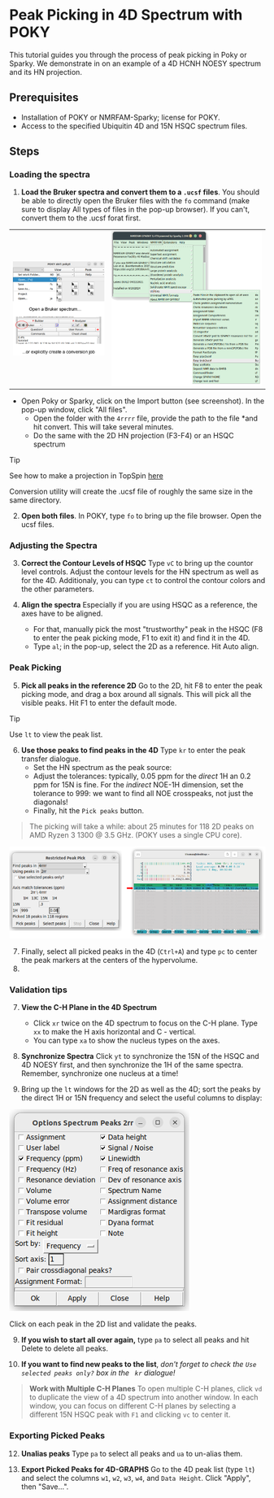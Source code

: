 # Peak Picking in 4D Spectrum with POKY

This tutorial guides you through the process of peak picking in Poky or Sparky. We demonstrate in on an example of a 4D HCNH NOESY spectrum and its HN projection. 

## Prerequisites

- Installation of POKY or NMRFAM-Sparky; license for POKY.
- Access to the specified Ubiquitin 4D and 15N HSQC spectrum files.

## Steps

### Loading the spectra

1. **Load the Bruker spectra and convert them to a `.ucsf` files**. 
You should be able to directly open the Bruker files with the `fo` command (make sure to display All types of files in the pop-up browser). If you can't, convert them to the .ucsf forat first. 

|||
|---|---|
|![open_spectra in POKY](./images/Open_Bruker_spectra_POKY.png)|![Convert spectra in POKY](./images/Convert_Bruker_UCSF_SPARKY.png)|

- Open Poky or Sparky, click on the Import button (see screenshot). In the pop-up window, click "All files". 
    - Open the folder with the `4rrrr` file, provide the path to the file *and hit convert. This will take several minutes. 
    - Do the same with the 2D HN projection (F3-F4) or an HSQC spectrum

> [!TIP]
> See how to make a projection in TopSpin [here](/TOPSPIN/Common_Topspin_Commands.md)

Conversion utility will create the .ucsf file of roughly the same size in the same directory.

2. **Open both files**. In POKY, type `fo` to bring up the file browser. Open the ucsf files. 


### Adjusting the Spectra

3. **Correct the Contour Levels of HSQC** Type `vC` to bring up the countor level controls. Adjust the contour levels for the HN spectrum as well as for the 4D. Additionaly, you can type `ct` to control the contour colors and the other parameters. 

4. **Align the spectra** Especially if you are using HSQC as a reference, the axes have to be aligned. 
	- For that, manually pick the most "trustworthy" peak in the HSQC (F8 to enter the peak picking mode, F1 to exit it) and find it in the 4D. 
	- Type `al`; in the pop-up, select the 2D as a reference. Hit Auto align.

### Peak Picking

5. **Pick all peaks in the reference 2D** Go to the 2D, hit F8 to enter the peak picking mode, and drag a box around all signals. This will pick all the visible peaks. Hit F1 to enter the default mode. 

> [!TIP]
> Use `lt` to view the peak list. 

6. **Use those peaks to find peaks in the 4D** Type `kr` to  enter the peak transfer dialogue. 
    - Set the HN spectrum as the peak source:	
    - Adjust the tolerances: typically, 0.05 ppm for the *direct* 1H an 0.2 ppm for 15N is fine. For the *indirect* NOE-1H dimension, set the tolerance to 999: we want to find all NOE crosspeaks, not just the diagonals! 
    - Finally, hit the `Pick peaks` button.

> The picking will take a while: about 25 minutes for 118 2D peaks on AMD Ryzen 3 1300 @ 3.5 GHz. (POKY uses a single CPU core).


![Restrictive_peak_picking_window](./images/Peak_picking_running.png)

7. Finally, select all picked peaks in the 4D (`Ctrl+A`) and type `pc` to center the peak markers at the centers of the hypervolume.
8. 
### Validation tips

7. **View the C-H Plane in the 4D Spectrum**
   - Click `xr` twice on the 4D spectrum to focus on the C-H plane. Type `xx` to make the H axis horizontal and C - vertical.
	- You can type `xa` to show the nucleus types on the axes.

8. **Synchronize Spectra** Click `yt` to synchronize the 15N of the HSQC and 4D NOESY first, and then synchronize the 1H of the same spectra. Remember, synchronize one nucleus at a time!

9. Bring up the `lt` windows for the 2D as well as the 4D; sort the peaks by the direct 1H or 15N frequency and select the useful columns to display:

![the pick list options](./images/Peak_list_columns.png)

Click on each peak in the 2D list and validate the peaks. 

9. **If you wish to start all over again,** type `pa` to select all peaks and hit Delete to delete all peaks. 

10. **If you want to find new peaks to the list**, *don't forget to check the `Use selected peaks only?` box in the ` kr` dialogue!*

> **Work with Multiple C-H Planes** To open multiple C-H planes, click `vd` to duplicate the view of a 4D spectrum into another window. In each window, you can focus on different C-H planes by selecting a different 15N HSQC peak with `F1` and clicking `vc` to center it.

### Exporting Picked Peaks

12. **Unalias peaks** Type `pa` to select all peaks and `ua` to un-alias them. 

13. **Export Picked Peaks for 4D-GRAPHS** Go to the 4D peak list (type `lt`) and select the columns `w1`, `w2`, `w3`, `w4`, and `Data Height`. Click "Apply", then "Save...".
